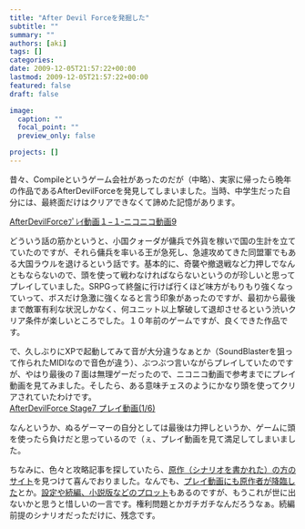 ```yaml
---
title: "After Devil Forceを発掘した"
subtitle: ""
summary: ""
authors: [aki]
tags: []
categories: 
date: 2009-12-05T21:57:22+00:00
lastmod: 2009-12-05T21:57:22+00:00
featured: false
draft: false

image:
  caption: ""
  focal_point: ""
  preview_only: false

projects: []
---
```

昔々、Compileというゲーム会社があったのだが（中略）、実家に帰ったら晩年の作品であるAfterDevilForceを発見してしまいました。当時、中学生だった自分には、最終面だけはクリアできなくて諦めた記憶があります。

[AfterDevilForceﾌﾟﾚｲ動画１−１‐ニコニコ動画9](http://www.nicovideo.jp/watch/sm1823038)

どういう話の筋かというと、小国クォーダが傭兵で外貨を稼いで国の生計を立てていたのですが、それら傭兵を率いる王が急死し、急遽攻めてきた同盟軍でもある大国ラウルを退けるという話です。基本的に、奇襲や撤退戦など力押しでなんともならないので、頭を使って戦わなければならないというのが珍しいと思ってプレイしていました。SRPGって終盤に行けば行くほど味方がもりもり強くなっていって、ボスだけ急激に強くなると言う印象があったのですが、最初から最後まで敵軍有利な状況しかなく、何ユニット以上撃破して退却させるという渋いクリア条件が楽しいところでした。１０年前のゲームですが、良くできた作品です。

で、久しぶりにXPで起動してみて音が大分違うなぁとか（SoundBlasterを狙って作られたMIDIなので音色が違う）、ぶつぶつ言いながらプレイしていたのですが、やはり最後の７面は無理ゲーだったので、ニコニコ動画で参考までにプレイ動画を見てみました。そしたら、ある意味チェスのようにかなり頭を使ってクリアされていたわけです。  
[AfterDevilForce Stage7 プレイ動画(1/6)](http://www.smilevideo.jp/view/2678675/200016)

なんというか、ぬるゲーマーの自分としては最後は力押しというか、ゲームに頭を使ったら負けだと思っているので（ぇ、プレイ動画を見て満足してしまいました。

ちなみに、色々と攻略記事を探していたら、[原作（シナリオを書かれた）の方のサイト](http://overload-system.net/)を見つけて喜んでおりました。なんでも、[プレイ動画にも原作者が降臨した](http://overloadsystem.blog.shinobi.jp/Date/20071223/)とか。[設定や続編、小説版などのプロット](http://overload-system.net/Novel/column/adf/)もあるのですが、もうこれが世に出ないかと思うと惜しいの一言です。権利問題とかガチガチなんだろうなぁ。続編前提のシナリオだっただけに、残念です。


